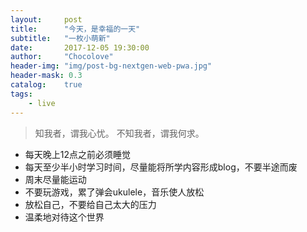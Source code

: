 ```yaml
---
layout:     post
title:      "今天，是幸福的一天"
subtitle:   "一枚小萌新"
date:       2017-12-05 19:30:00
author:     "Chocolove"
header-img: "img/post-bg-nextgen-web-pwa.jpg"
header-mask: 0.3
catalog:    true
tags:
    - live
---
```

> 知我者，谓我心忧。
> 不知我者，谓我何求。 

* 每天晚上12点之前必须睡觉
* 每天至少半小时学习时间，尽量能将所学内容形成blog，不要半途而废
* 周末尽量能运动
* 不要玩游戏，累了弹会ukulele，音乐使人放松
* 放松自己，不要给自己太大的压力
* 温柔地对待这个世界



